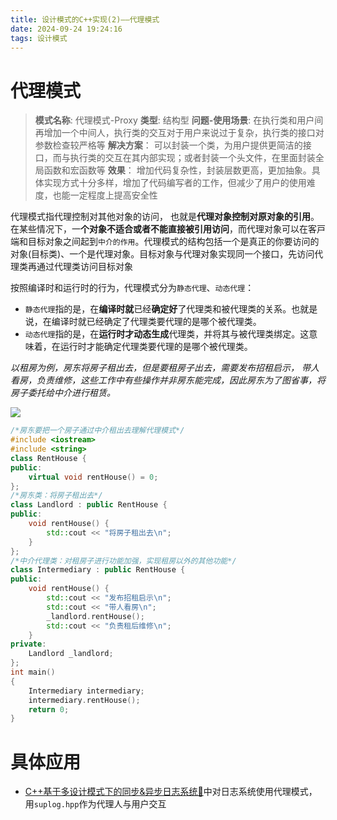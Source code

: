 ```yaml
---
title: 设计模式的C++实现(2)——代理模式
date: 2024-09-24 19:24:16
tags: 设计模式
---
```

# 代理模式

> **模式名称**: 代理模式-Proxy
> **类型**: 结构型
> **问题-使用场景**: 在执行类和用户间再增加一个中间人，执行类的交互对于用户来说过于复杂，执行类的接口对参数检查较严格等
> **解决方案**： 可以封装一个类，为用户提供更简洁的接口，而与执行类的交互在其内部实现；或者封装一个头文件，在里面封装全局函数和宏函数等
> **效果**： 增加代码复杂性，封装层数更高，更加抽象。具体实现方式十分多样，增加了代码编写者的工作，但减少了用户的使用难度，也能一定程度上提高安全性

代理模式指代理控制对其他对象的访问， 也就是**代理对象控制对原对象的引⽤**。在某些情况下，⼀**个对象不适合或者不能直接被引⽤访问**，⽽代理对象可以在客⼾端和⽬标对象之间起到`中介的作⽤`。代理模式的结构包括⼀个是真正的你要访问的对象(⽬标类)、⼀个是代理对象。⽬标对象与代理对象实现同⼀个接⼝，先访问代理类再通过代理类访问⽬标对象

按照编译时和运行时的行为，代理模式分为`静态代理`、`动态代理`：
+ `静态代理`指的是，在**编译时就**已经**确定好**了代理类和被代理类的关系。也就是说，在编译时就已经确定了代理类要代理的是哪个被代理类。
+ `动态代理`指的是，在**运⾏时才动态⽣成**代理类，并将其与被代理类绑定。这意味着，在运⾏时才能确定代理类要代理的是哪个被代理类。

*以租房为例，房东将房⼦租出去，但是要租房⼦出去，需要发布招租启⽰， 带⼈看房，负责维修，这些⼯作中有些操作并⾮房东能完成，因此房东为了图省事，将房⼦委托给中介进⾏租赁。*

![](https://picbed0521.oss-cn-shanghai.aliyuncs.com/blogpic/202409260830884.png)

```C++
/*房东要把⼀个房⼦通过中介租出去理解代理模式*/
#include <iostream>
#include <string>
class RentHouse {
public:
	virtual void rentHouse() = 0;
};
/*房东类：将房⼦租出去*/
class Landlord : public RentHouse {
public:
	void rentHouse() {
		std::cout << "将房⼦租出去\n";
	}
};
/*中介代理类：对租房⼦进⾏功能加强，实现租房以外的其他功能*/
class Intermediary : public RentHouse {
public:
	void rentHouse() {
		std::cout << "发布招租启⽰\n";
		std::cout << "带⼈看房\n";
		_landlord.rentHouse();
		std::cout << "负责租后维修\n";
	}
private:
	Landlord _landlord;
};
int main()
{
	Intermediary intermediary;
	intermediary.rentHouse();
	return 0;
}
```

# 具体应用

+ [C++基于多设计模式下的同步&异步⽇志系统🔗](https://www.supdriver.top/2024/09/24/muiltiDesignPatternsLogSystem/)中对日志系统使用代理模式，用`suplog.hpp`作为代理人与用户交互